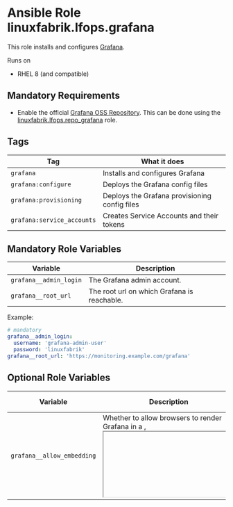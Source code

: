 # Ansible Role linuxfabrik.lfops.grafana

This role installs and configures [Grafana](https://grafana.com/).

Runs on

* RHEL 8 (and compatible)


## Mandatory Requirements

* Enable the official [Grafana OSS Repository](https://grafana.com/docs/grafana/latest/installation/rpm/). This can be done using the [linuxfabrik.lfops.repo_grafana](https://github.com/Linuxfabrik/lfops/tree/main/roles/repo_grafana) role.


## Tags

| Tag                        | What it does                                  |
| ---                        | ------------                                  |
| `grafana`                  | Installs and configures Grafana               |
| `grafana:configure`        | Deploys the Grafana config files              |
| `grafana:provisioning`     | Deploys the Grafana provisioning config files |
| `grafana:service_accounts` | Creates Service Accounts and their tokens     |


## Mandatory Role Variables

| Variable               | Description                                 |
| --------               | -----------                                 |
| `grafana__admin_login` | The Grafana admin account.                  |
| `grafana__root_url`    | The root url on which Grafana is reachable. |


Example:
```yaml
# mandatory
grafana__admin_login:
  username: 'grafana-admin-user'
  password: 'linuxfabrik'
grafana__root_url: 'https://monitoring.example.com/grafana'
```


## Optional Role Variables

| Variable | Description | Default Value |
| -------- | ----------- | ------------- |
| `grafana__allow_embedding` | Whether to allow browsers to render Grafana in a <frame>, <iframe>, <embed> or <object>. | `true` |
| `grafana__auth_anonymous_enabled` | Whether to allow anonymous (passwordless) access or not. Possible options: `true` or `false` | `false` |
| `grafana__auth_anonymous_org_name` | The organization name that should be used for unauthenticated users. | `'Main Org.'` |
| `grafana__auth_anonymous_org_role` | The role for unauthenticated users. | `'Viewer'` |
| `grafana__bitwarden_collection_id` | Will be used to store the token of the created service accounts to this Bitwarden Collection. Can be obtained from the URL in Bitwarden WebGUI. | `'{{ lfops__bitwarden_collection_id | default() }}'` |
| `grafana__bitwarden_organization_id` | Will be used to store the token of the created service accounts to this Bitwarden Organization. Can be obtained from the URL in Bitwarden WebGUI. | `'{{ lfops__bitwarden_organization_id | default() }}'` |
| `grafana__cookie_samesite` | The [SameSite cookie attribute](https://developer.mozilla.org/en-US/docs/Web/HTTP/Headers/Set-Cookie/SameSite). Possible options:<br> * disabled<br> * lax<br> * none<br> * strict | `'lax'` |
| `grafana__ldap_config` | The configuration to use a LDAP user base for logging into Grafana. More information can be found here: https://grafana.com/docs/grafana/latest/auth/ldap/. Subkeys:<br> * `host`: Optional, string. Defaults to `127.0.0.1`. The host on which the LDAP server is accessible. Specify multiple hosts space separated.<br> * `port`: Optional, integer. Defaults to `389`. The port on which the LDAP server is accessible.<br> * `use_ssl`: Optional, boolean. Defaults to `false`. If an encrypted TLS connection should be used.<br> * `bind_dn`: Mandatory, string. The distinguished name of the account which should be used to login to the LDAP server.<br> * `bind_password`: Mandatory, string. The password of the account which should be used to login to the LDAP server.<br> * `search_base_dns`: Mandatory, list. List of base dns to search through for users.<br> * `search_filter`: Mandatory, string. A LDAP user filter expression.<br> * `group_search_base_dns`: Optional, list. Defaults to unset. List of base dns to search through for groups.<br> * `group_search_filter_user_attribute`: Optional, list. Defaults to unset. The `%s` in the search filter will be replaced by this.<br> * `group_search_filter`: Optional, string. Defaults to unset. A LDAP filter, to retrieve the groups of which the user is a member (only set if memberOf attribute is not available).<br> * `admin_group_dn`: Optional, string. Defaults to unset. The distinguished name of the LDAP group that should be Grafana admins.<br> * `editor_group_dn`: Optional, string. Defaults to unset. The distinguished name of the LDAP group that should be Grafana editors.<br> * `viewer_group_dn`: Optional, string. Defaults to unset. The distinguished name of the LDAP group that should be Grafana viewers.<br> * `email`: Optional, string. Defaults to `email`. Email attribute in the LDAP directory.<br> * `username`: Optional, string. Defaults to `cn`. Username attribute in the LDAP directory. | unset |
| `grafana__provisioning_dashboards__group_var`/<br> `grafana__provisioning_dashboards__host_var` | List of dashboards to deploy via provisioning. Have a look at https://grafana.com/docs/grafana/latest/administration/provisioning/#dashboards for the subkeys. <br>For the usage in `host_vars` / `group_vars` (can only be used in one group at a time). | `[]` |
| `grafana__provisioning_datasources__group_var` /<br> `grafana__provisioning_datasources__host_var` | List of datasources to deploy via provisioning. Have a look at https://grafana.com/docs/grafana/latest/administration/provisioning/#data-sources for the subkeys. <br>For the usage in `host_vars` / `group_vars` (can only be used in one group at a time). | `[]` |
| `grafana__provisioning_service_accounts__group_var` /<br> `grafana__provisioning_service_accounts__host_var` | List of [service accounts](https://grafana.com/docs/grafana/latest/administration/service-accounts/) to create. It automatically creates a token for the service account, with the same role as the service account itself. Beware that the token is only displayed once during the Ansible run, or optionally saved to Bitwarden. Subkeys: <ul><li>name: Mandatory, string. Name of the service account.</li><li>role: Optional, string. Role of the service account. Possible options: `'Admin'`, `'Editor'` or `'Viewer'`. Defaults to `'Viewer'`</li></ul><br>For the usage in `host_vars` / `group_vars` (can only be used in one group at a time). | `[]` |
| `grafana__serve_from_sub_path` | Bool. Whether Grafana itself should run on a subpath or not. Only effective if there is a subpath in `grafana__root_url` | `true` |
| `grafana__service_enabled` | Bool. Enables or disables the service, analogous to `systemctl enable/disable --now`. | `true` |
| `grafana__skip_token_to_bitwarden` | Skip the storing of the service account tokens to Bitwarden. | `false` |

Example:
```yaml
# optional
grafana__allow_embedding: true
grafana__auth_anonymous_enabled: false
grafana__auth_anonymous_org_name: 'Main Org.'
grafana__auth_anonymous_org_role: 'Viewer'
grafana__cookie_samesite: 'lax'
grafana__provisioning_dashboards__group_var: []
grafana__provisioning_dashboards__host_var:
  - name: 'linuxfabrik-monitoring-plugins'
    orgId: 1
    folder: 'Linuxfabrik Monitoring Plugins'
    folderUid: 'linuxfabrik-monitoring-plugins'
    type: 'file'
    disableDeletion: false
    editable: false
    updateIntervalSeconds: 60
    options:
      path: '/var/lib/grafana/dashboards/linuxfabrik-monitoring-plugins'
grafana__provisioning_datasources__group_var: []
grafana__provisioning_datasources__host_var:
  - name: 'InfluxDB'
    type: 'influxdb'
    access: 'proxy'
    orgId: 1
    url: 'http://{{ icinga2_master__influxdb_host }}:8086'
    user: '{{ icinga2_master__influxdb_login["username"] }}'
    database: '{{ icinga2_master__influxdb_database_name }}'
    isDefault: true
    jsonData:
       timeInterval: '1m'
       tlsAuth: false
       tlsAuthWithCACert: false
    secureJsonData:
      password: '{{ icinga2_master__influxdb_login["password"] }}'
    version: 1
    editable: false
  - name: 'icinga_director'
    type: 'mysql'
    access: 'proxy'
    orgId: 1
    url: '{{ icingaweb2_module_director__database_host }}:3306'
    user: '{{ icingaweb2_module_director__database_login["username"] }}'
    database: '{{ icingaweb2_module_director__database_name }}'
    isDefault: false
    secureJsonData:
      password: '{{ icingaweb2_module_director__database_login["password"] }}'
    version: 1
    editable: false
grafana__ldap_config:
  attribute_username: 'uid'
  bind_dn: 'uid=freeipa-reader,cn=sysaccounts,cn=etc,dc=example,dc=com'
  bind_password: 'linuxfabrik'
  editor_group_dn: 'cn=monitoring,cn=groups,cn=accounts,dc=example,dc=com'
  host: 'ldap.example.com'
  port: 389
  search_base_dns:
    - 'cn=users,cn=accounts,dc=example,dc=com'
  search_filter: '(uid=%s)' # or for example: '(cn=%s)' or '(sAMAccountName=%s)'
  viewer_group_dn: '*'
grafana__provisioning_service_accounts__group_var: []
grafana__provisioning_service_accounts__host_var:
  - name: 'grizzly'
    role: 'Admin'
grafana__serve_from_sub_path: false
grafana__service_enabled: true
grafana__skip_token_to_bitwarden: true
```


## License

[The Unlicense](https://unlicense.org/)


## Author Information

[Linuxfabrik GmbH, Zurich](https://www.linuxfabrik.ch)

